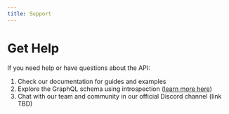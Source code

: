 ```yaml
---
title: Support
---
```


# Get Help

If you need help or have questions about the API:

1. Check our documentation for guides and examples
2. Explore the GraphQL schema using introspection ([learn more here](/graphql#tools-and-resources))
3. Chat with our team and community in our official Discord channel (link TBD)
